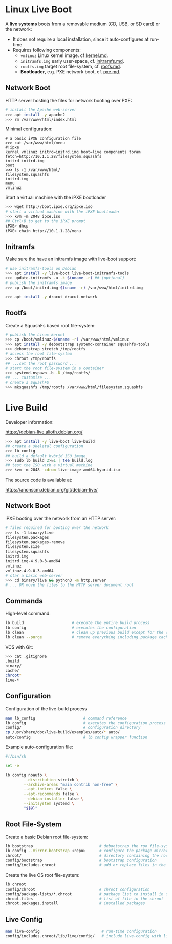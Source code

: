 # Linux Live Boot

A **live systems** boots from a removable medium (CD, USB, or SD card) or the network:

* It does not require a local installation, since it auto-configures at run-time
* Requires following components:
  - `vmlinuz` Linux kernel image. cf [kernel.md](kernel.md).
  - `initramfs.img` early user-space, cf. [initramfs.md](initramfs.md).
  - `rootfs.img` target root file-system, cf. [roofs.md](rootfs.md).
  - **Bootloader**, e.g. PXE network boot, cf. [pxe.md](../net/pxe.md).

## Network Boot

HTTP server hosting the files for network booting over PXE: 

```bash
# install the Apache web-server
>>> apt install -y apache2
>>> rm /var/www/html/index.html
```

Minimal configuration:

```
# a basic iPXE configuration file
>>> cat /var/www/html/menu
#!ipxe
kernel vmlinuz initrd=initrd.img boot=live components toram fetch=http://10.1.1.28/filesystem.squashfs
initrd initrd.img
boot
>>> ls -1 /var/www/html/
filesystem.squashfs
initrd.img
menu
vmlinuz
```

Start a virtual machine with the iPXE bootloader

```bash
>>> wget http://boot.ipxe.org/ipxe.iso
# start a virtual machine with the iPXE bootloader
>>> kvm -m 2048 ipxe.iso
## Ctrl+B to get to the iPXE prompt
iPXE> dhcp
iPXE> chain http://10.1.1.28/menu
```

## Initramfs

Make sure the have an initramfs image with live-boot support:

```bash
# use initramfs-tools on Debian
>>> apt install -y live-boot live-boot-initramfs-tools
>>> update-initramfs -u -k $(uname -r) ## (optional)
# publish the initramfs image
>>> cp /boot/initrd.img-$(uname -r) /var/www/html/initrd.img
```

```bash
>>> apt install -y dracut dracut-network

```


## Rootfs

Create a SquashFs based root file-system:

```bash
# publish the Linux kernel
>>> cp /boot/vmlinuz-$(uname -r) /var/www/html/vmlinuz
>>> apt install -y debootstrap systemd-container squashfs-tools
>>> debootstrap stretch /tmp/rootfs
# access the root file-system
>>> chroot /tmp/rootfs
## ...set the root password ...
# start the root file-system in a container
>>> systemd-nspawn -b -D /tmp/rootfs/
## ... customize ...
# create a SquashFS
>>> mksquashfs /tmp/rootfs /var/www/html/filesystem.squashfs
```


# Live Build

Developer information:

<https://debian-live.alioth.debian.org/>

```bash
>>> apt install -y live-boot live-build
## create a skeletal configuration
>>> lb config
## build a default hybrid ISO image 
>>> sudo lb build 2>&1 | tee build.log
## test the ISO with a virtual machine
>>> kvm -m 2048 -cdrom live-image-amd64.hybrid.iso
```

The source code is available at:

<https://anonscm.debian.org/git/debian-live/>


## Network Boot

iPXE booting over the network from an HTTP server:

```bash
# files required for booting over the network
>>> ls -1 binary/live                            
filesystem.packages
filesystem.packages-remove
filesystem.size
filesystem.squashfs
initrd.img
initrd.img-4.9.0-3-amd64
vmlinuz
vmlinuz-4.9.0-3-amd64
# star a basic web-server
>>> cd binary/live && python3 -m http.server
# ... OR move the files to the HTTP server document root
```

## Commands

High-level command:

```bash
lb build                     # execute the entire build process
lb config                    # executes the configuration
lb clean                     # clean up previous build except for the cache
lb clean --purge             # remove everything including package cache
```

VCS with Git:

```bash
>>> cat .gitignore 
.build
binary/
cache/
chroot*
live-*
```

## Configuration

Configuration of the live-build process

```bash
man lb_config                     # command reference
lb config                         # executes the configuration process
config/                           # configuration directory
cp /usr/share/doc/live-build/examples/auto/* auto/
auto/config                       # lb config wrapper function
```

Example auto-configuration file:

```bash
#!/bin/sh

set -e

lb config noauto \
        --distribution stretch \
        --archive-areas "main contrib non-free" \
        --apt-indices false \
        --apt-recommends false \
        --debian-installer false \
        --initsystem systemd \
        "${@}"
```

## Root File-System

Create a basic Debian root file-system:

```bash
lb bootstrap                             # debootstrap the roo file-system
lb config --mirror-bootstrap <repo>      # configure the package mirror used 
chroot/                                  # directory containing the root file-system
config/bootstrap                         # bootstrap configuration
config/includes.chroot                   # add or replace files in the chroot/
```

Create the live OS root file-system:

```bash
lb chroot
config/chroot                            # chroot configuration
config/package-lists/*.chroot            # package list to install in chroot
chroot.files                             # list of file in the chroot
chroot.packages.install                  # installed packages
```

## Live Config

```bash
man live-config                           # run-time configuration 
config/includes.chroot/lib/live/config/   # include live-config with live-build
```



